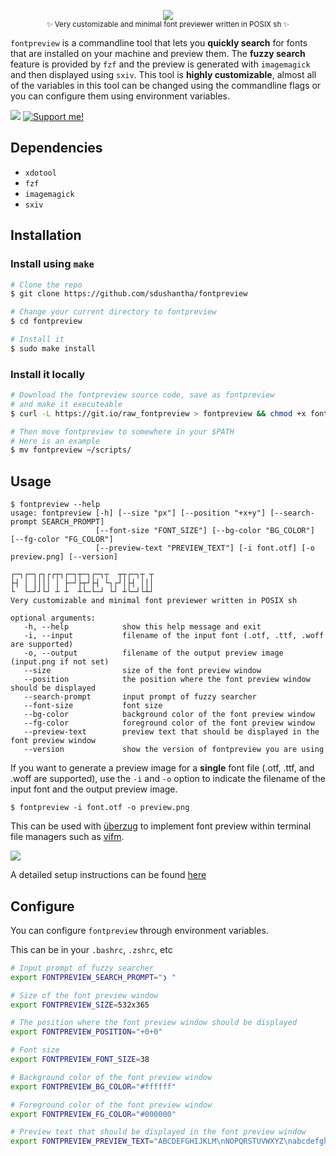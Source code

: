 <p align="center"><img src="extra/logo.png"><br><sub>✨ Very customizable and minimal font previewer written in POSIX sh ✨</sub></p>

`fontpreview` is a commandline tool that lets you **quickly search** for fonts
that are installed on your machine and preview them. The **fuzzy search** feature
is provided by `fzf` and the preview is generated with `imagemagick` and then
displayed using `sxiv`. This tool is **highly customizable**, almost all of the
variables in this tool can be changed using the commandline flags or you can
configure them using environment variables.

![](extra/demo.gif)
[![Support me!](https://www.buymeacoffee.com/assets/img/custom_images/orange_img.png)](https://www.buymeacoffee.com/XoJfSVI)

## Dependencies

- `xdotool`
- `fzf`
- `imagemagick`
- `sxiv`

## Installation
### Install using `make`
```bash
# Clone the repo
$ git clone https://github.com/sdushantha/fontpreview

# Change your current directory to fontpreview
$ cd fontpreview

# Install it
$ sudo make install
```

### Install it locally
```bash
# Download the fontpreview source code, save as fontpreview
# and make it executeable
$ curl -L https://git.io/raw_fontpreview > fontpreview && chmod +x fontpreview

# Then move fontpreview to somewhere in your $PATH
# Here is an example
$ mv fontpreview ~/scripts/
```

## Usage
```
$ fontpreview --help
usage: fontpreview [-h] [--size "px"] [--position "+x+y"] [--search-prompt SEARCH_PROMPT]
                   [--font-size "FONT_SIZE"] [--bg-color "BG_COLOR"] [--fg-color "FG_COLOR"]
                   [--preview-text "PREVIEW_TEXT"] [-i font.otf] [-o preview.png] [--version]

┌─┐┌─┐┌┐┌┌┬┐┌─┐┬─┐┌─┐┬  ┬┬┌─┐┬ ┬
├┤ │ ││││ │ ├─┘├┬┘├┤ └┐┌┘│├┤ │││
└  └─┘┘└┘ ┴ ┴  ┴└─└─┘ └┘ ┴└─┘└┴┘
Very customizable and minimal font previewer written in POSIX sh

optional arguments:
   -h, --help            show this help message and exit
   -i, --input           filename of the input font (.otf, .ttf, .woff are supported)
   -o, --output          filename of the output preview image (input.png if not set)
   --size                size of the font preview window
   --position            the position where the font preview window should be displayed
   --search-prompt       input prompt of fuzzy searcher
   --font-size           font size
   --bg-color            background color of the font preview window
   --fg-color            foreground color of the font preview window
   --preview-text        preview text that should be displayed in the font preview window
   --version             show the version of fontpreview you are using
```

If you want to generate a preview image for a **single** font file
(.otf, .ttf, and .woff are supported), use the `-i` and `-o` option
to indicate the filename of the input font and the output preview
image.

```
$ fontpreview -i font.otf -o preview.png
```

This can be used with [überzug](https://github.com/seebye/ueberzug)
to implement font preview within terminal file managers such as
[vifm](https://vifm.info/).

![](extra/vifm.png)

A detailed setup instructions can be found [here](https://krasjet.com/scribbles/font-preview.html)


## Configure
You can configure `fontpreview` through environment variables.

This can be in your `.bashrc`, `.zshrc`, etc

```bash
# Input prompt of fuzzy searcher
export FONTPREVIEW_SEARCH_PROMPT="❯ "

# Size of the font preview window
export FONTPREVIEW_SIZE=532x365

# The position where the font preview window should be displayed
export FONTPREVIEW_POSITION="+0+0"

# Font size
export FONTPREVIEW_FONT_SIZE=38

# Background color of the font preview window
export FONTPREVIEW_BG_COLOR="#ffffff"

# Foreground color of the font preview window
export FONTPREVIEW_FG_COLOR="#000000"

# Preview text that should be displayed in the font preview window
export FONTPREVIEW_PREVIEW_TEXT="ABCDEFGHIJKLM\nNOPQRSTUVWXYZ\nabcdefghijklm\nnopqrstuvwxyz\n1234567890\n!@$\%(){}[]"
```
